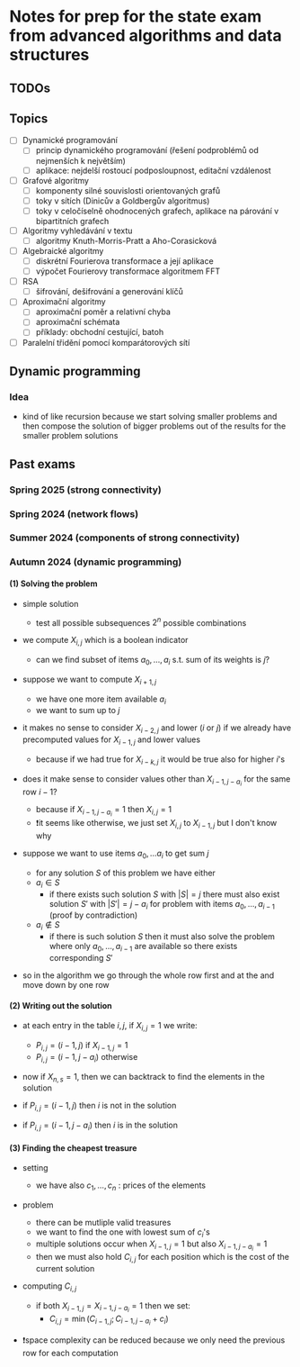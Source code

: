 # Notes for prep for the state exam from advanced algorithms and data structures

## TODOs

## Topics

- [ ] Dynamické programování
    - [ ] princip dynamického programování (řešení podproblémů od nejmenších k největším)
    - [ ] aplikace: nejdelší rostoucí podposloupnost, editační vzdálenost
- [ ] Grafové algoritmy
    - [ ] komponenty silné souvislosti orientovaných grafů
    - [ ] toky v sítích (Dinicův a Goldbergův algoritmus)
    - [ ] toky v celočíselně ohodnocených grafech, aplikace na párování v bipartitních grafech
- [ ] Algoritmy vyhledávání v textu
    - [ ] algoritmy Knuth-Morris-Pratt a Aho-Corasicková
- [ ] Algebraické algoritmy
    - [ ] diskrétní Fourierova transformace a její aplikace
    - [ ] výpočet Fourierovy transformace algoritmem FFT
- [ ] RSA
    - [ ] šifrování, dešifrování a generování klíčů
- [ ] Aproximační algoritmy
    - [ ] aproximační poměr a relativní chyba
    - [ ] aproximační schémata
    - [ ] příklady: obchodní cestující, batoh
- [ ] Paralelní třidění pomocí komparátorových sítí

## Dynamic programming

### Idea

- kind of like recursion because we start solving smaller problems and then compose the solution of bigger problems out of the results for the smaller problem solutions

## Past exams

### Spring 2025 (strong connectivity)


### Spring 2024 (network flows)


### Summer 2024 (components of strong connectivity)


### Autumn 2024 (dynamic programming)

#### (1) Solving the problem

- simple solution
  - test all possible subsequences $2^n$ possible combinations

- we compute $X_{i,j}$ which is a boolean indicator
  - can we find subset of items $a_0,\ldots,a_i$ s.t. sum of its weights is $j$?

- suppose we want to compute $X_{i+1,j}$
  - we have one more item available $a_i$
  - we want to sum up to $j$

- it makes no sense to consider $X_{i-2,j}$ and lower ($i$ or $j$) if we already have precomputed values for $X_{i-1,j}$ and lower values
  - because if we had true for $X_{i-k,j}$ it would be true also for higher $i$'s

- does it make sense to consider values other than $X_{i-1,j-a_i}$ for the same row $i-1$?
  - because if $X_{i-1,j-a_i} = 1$ then $X_{i,j} = 1$
  - ❗it seems like otherwise, we just set $X_{i,j}$ to $X_{i-1,j}$ but I don't know why

- suppose we want to use items $a_0, \ldots a_i$ to get sum $j$
  - for any solution $S$ of this problem we have either 
  - $a_i \in S$
    - if there exists such solution $S$ with $|S|=j$ there must also exist solution $S'$ with $|S'|=j-a_i$ for problem with items $a_0,\ldots,a_{i-1}$ (proof by contradiction)
  - $a_i \notin S$  
    - if there is such solution $S$ then it must also solve the problem where only $a_0,\ldots,a_{i-1}$ are available so there exists corresponding $S'$

- so in the algorithm we go through the whole row first and at the and move down by one row

#### (2) Writing out the solution

- at each entry in the table $i,j$, if $X_{i,j} = 1$ we write:
  -  $P_{i,j} = (i-1,j)$ if $X_{i-1,j}=1$
  -  $P_{i,j} = (i-1,j-a_i)$ otherwise

- now if $X_{n,s}=1$, then we can backtrack to find the elements in the solution

- if $P_{i,j} = (i-1,j)$ then $i$ is not in the solution
- if $P_{i,j} = (i-1,j-a_i)$ then $i$ is in the solution

#### (3) Finding the cheapest treasure

- setting
  - we have also $c_1,\ldots,c_n$ : prices of the elements

- problem
  - there can be mutliple valid treasures
  - we want to find the one with lowest sum of $c_i$'s
  - multiple solutions occur when $X_{i-1,j} = 1$ but also $X_{i-1,j-a_i}=1$
  - then we must also hold $C_{i,j}$ for each position which is the cost of the current solution

- computing $C_{i,j}$
  - if both $X_{i-1,j} = X_{i-1,j-a_i} = 1$ then we set:
    - $C_{i,j}= \min(C_{i-1,j};C_{i-1,j-a_i}+c_i)$

- ❗space complexity can be reduced because we only need the previous row for each computation